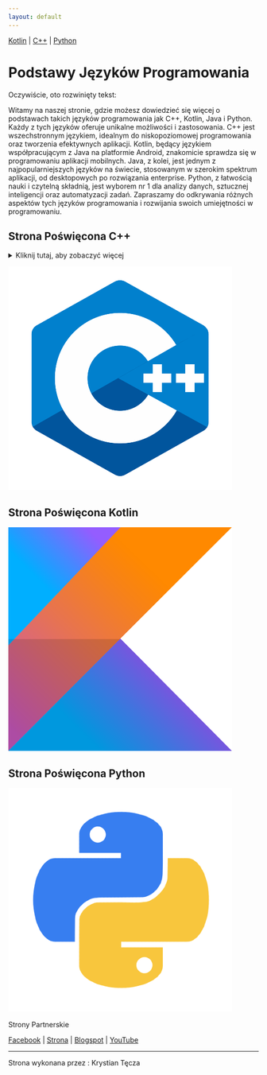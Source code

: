```yaml
---
layout: default
---
```


[Kotlin](Kotlin.md) | [C++](C++.md) | [Python](Python.md)




# Podstawy Języków Programowania

Oczywiście, oto rozwinięty tekst:

Witamy na naszej stronie, gdzie możesz dowiedzieć się więcej o podstawach takich języków programowania jak C++, Kotlin, Java i Python. Każdy z tych języków oferuje unikalne możliwości i zastosowania. C++ jest wszechstronnym językiem, idealnym do niskopoziomowej programowania oraz tworzenia efektywnych aplikacji. Kotlin, będący językiem współpracującym z Java na platformie Android, znakomicie sprawdza się w programowaniu aplikacji mobilnych. Java, z kolei, jest jednym z najpopularniejszych języków na świecie, stosowanym w szerokim spektrum aplikacji, od desktopowych po rozwiązania enterprise. Python, z łatwością nauki i czytelną składnią, jest wyborem nr 1 dla analizy danych, sztucznej inteligencji oraz automatyzacji zadań. Zapraszamy do odkrywania różnych aspektów tych języków programowania i rozwijania swoich umiejętności w programowaniu.

## Strona Poświęcona C++
<details>
  <summary>Kliknij tutaj, aby zobaczyć więcej</summary>
  C++ jest wieloparadygmatowym językiem programowania ogólnego przeznaczenia, stworzonym przez Bjarne Stroustrupa jako rozszerzenie języka C. Jego główne cechy to:

* Programowanie Obiektowe: C++ wspiera programowanie obiektowe, umożliwiając tworzenie klas i obiektów, co sprzyja modularności i ponownemu wykorzystaniu kodu.
* Wydajność: Język ten oferuje niskopoziomową kontrolę nad pamięcią, co pozwala na optymalizację wydajności programów.
* Biblioteka Standardowa: C++ posiada bogatą bibliotekę standardową (STL), która zawiera struktury danych i algorytmy.
* Wsparcie dla wielu paradygmatów: C++ obsługuje różne paradygmaty programowania, w tym programowanie proceduralne, obiektowe i generyczne.
* C++ jest szeroko stosowany w rozwoju systemów operacyjnych, gier, aplikacji o wysokiej wydajności, a także w systemach wbudowanych.

</details>

[![Przycisk](C++_Picture.png)](C++.html)

## Strona Poświęcona Kotlin

[![Przycisk](Kotlin.png)](Kotlin.html)

## Strona Poświęcona Python

[![Przycisk](Python.png)](Python.html)

Strony Partnerskie

[Facebook](https://m.facebook.com/zstkolbuszowa) | [Strona](https://bartdurak.github.io/1a/) | [Blogspot](http://pbud.blogspot.com) | [YouTube](https://www.youtube.com/@bartomiejdurak1723)

--------------------------
<footer>
<p>Strona wykonana przez : Krystian Tęcza</p>
</footer>



